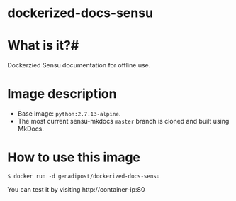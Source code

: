# dockerized-docs-sensu

# What is it?#
Dockerzied Sensu documentation for offline use.

# Image description #
- Base image: `python:2.7.13-alpine`.
- The most current sensu-mkdocs `master` branch is cloned and built using MkDocs.

# How to use this image #

```console
$ docker run -d genadipost/dockerized-docs-sensu

```

You can test it by visiting http://container-ip:80
